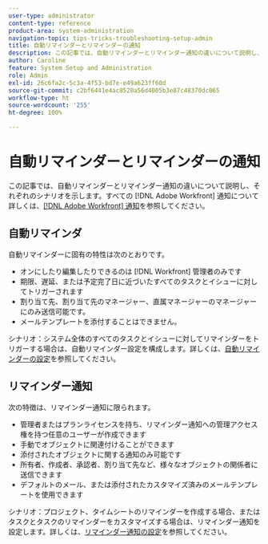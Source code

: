 ```yaml
---
user-type: administrator
content-type: reference
product-area: system-administration
navigation-topic: tips-tricks-troubleshooting-setup-admin
title: 自動リマインダーとリマインダーの通知
description: この記事では、自動リマインダーとリマインダー通知の違いについて説明し、それぞれのシナリオを示します。すべての  [!DNL Adobe Workfront]  通知について詳しくは、「Adobe  [!DNL Workfront]  通知」を参照してください。
author: Caroline
feature: System Setup and Administration
role: Admin
exl-id: 26c6fa2c-5c3a-4f53-bd7e-e49a623ff60d
source-git-commit: c2bf6441e4ac8520a56d4005b3e87c48370dc065
workflow-type: ht
source-wordcount: '255'
ht-degree: 100%

---
```


# 自動リマインダーとリマインダーの通知

この記事では、自動リマインダーとリマインダー通知の違いについて説明し、それぞれのシナリオを示します。すべての [!DNL Adobe Workfront] 通知について詳しくは、[[!DNL Adobe Workfront]  通知](../../workfront-basics/using-notifications/wf-notifications.md)を参照してください。

## 自動リマインダ

自動リマインダーに固有の特性は次のとおりです。

* オンにしたり編集したりできるのは [!DNL Workfront] 管理者のみです
* 期限、遅延、または予定完了日に近づいたすべてのタスクとイシューに対してトリガーされます
* 割り当て先、割り当て先のマネージャー、直属マネージャーのマネージャーにのみ送信可能です。
* メールテンプレートを添付することはできません。

シナリオ：システム全体のすべてのタスクとイシューに対してリマインダーをトリガーする場合は、自動リマインダー設定を構成します。詳しくは、[自動リマインダーの設定](../../administration-and-setup/manage-workfront/emails/setting-up-automatic-reminders.md)を参照してください。

## リマインダー通知

次の特徴は、リマインダー通知に限られます。

* 管理者またはプランライセンスを持ち、リマインダー通知への管理アクセス権を持つ任意のユーザーが作成できます
* 手動でオブジェクトに関連付けることができます
* 添付されたオブジェクトに関する通知のみ可能です
* 所有者、作成者、承認者、割り当て先など、様々なオブジェクトの関係者に送信できます
* デフォルトのメール、または添付されたカスタマイズ済みのメールテンプレートを使用できます

シナリオ：プロジェクト、タイムシートのリマインダーを作成する場合、またはタスクとタスクのリマインダーをカスタマイズする場合は、リマインダー通知を設定します。詳しくは、[リマインダー通知の設定](../../administration-and-setup/manage-workfront/emails/set-up-reminder-notifications.md)を参照してください。
